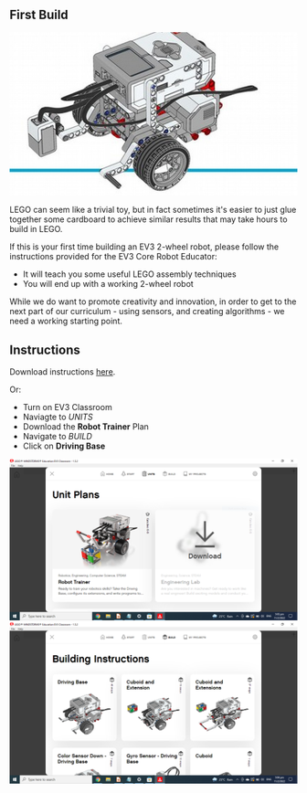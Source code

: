 First Build
---

![](images/ev3educator.jpg)

LEGO can seem like a trivial toy, but in fact sometimes it's easier to just glue together some cardboard to achieve similar results that may take hours to build in LEGO.

If this is your first time building an EV3 2-wheel robot, please follow the instructions provided for the EV3 Core Robot Educator:

* It will teach you some useful LEGO assembly techniques
* You will end up with a working 2-wheel robot

While we do want to promote creativity and innovation, in order to get to the next part of our curriculum - using sensors, and creating algorithms - we need a working starting point.

## Instructions

Download instructions [here](download/ev3-rem-driving-base.pdf).

Or:

- Turn on EV3 Classroom 
- Naviagte to *UNITS*
- Download the **Robot Trainer** Plan
- Navigate to *BUILD*
- Click on **Driving Base**

![](images/ev3units.png)
![](images/ev3build.png)